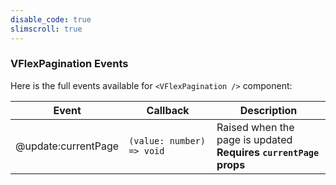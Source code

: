 ```yaml
---
disable_code: true
slimscroll: true
---
```


### VFlexPagination Events

Here is the full events available for `<VFlexPagination />` component:

| Event               | Callback                                                   | Description                                                           |
| ------------------- | ---------------------------------------------------------- | --------------------------------------------------------------------- |
| @update:currentPage | <span class="is-function">`(value: number) => void`</span> | Raised when the page is updated<br />**Requires `currentPage` props** |
